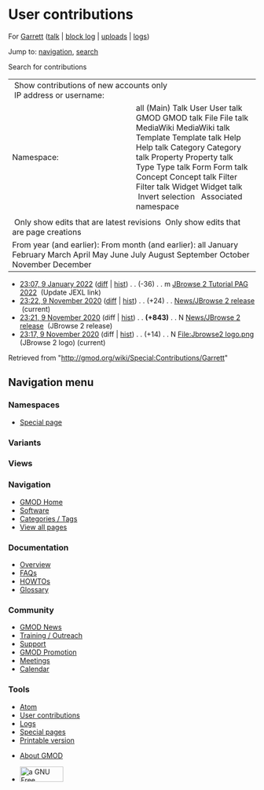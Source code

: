 <div id="mw-page-base" class="noprint">

</div>

<div id="mw-head-base" class="noprint">

</div>

<div id="content" class="mw-body" role="main">

<span id="top"></span>

<div id="mw-js-message" style="display:none;">

</div>



# <span dir="auto">User contributions</span>

<div id="bodyContent">

<div id="contentSub">

For [Garrett](/wiki/User:Garrett "User:Garrett") (<a
href="/mediawiki/index.php?title=User_talk:Garrett&amp;action=edit&amp;redlink=1"
class="new" title="User talk:Garrett (page does not exist)">talk</a> \|
[block
log](/mediawiki/index.php?title=Special:Log/block&page=User%3AGarrett "Special:Log/block")
\|
[uploads](/wiki/Special:ListFiles/Garrett "Special:ListFiles/Garrett")
\| [logs](/wiki/Special:Log/Garrett "Special:Log/Garrett"))

</div>

<div id="jump-to-nav" class="mw-jump">

Jump to: [navigation](#mw-navigation), [search](#p-search)

</div>

<div id="mw-content-text">

Search for contributions

<table class="mw-contributions-table">
<colgroup>
<col style="width: 50%" />
<col style="width: 50%" />
</colgroup>
<tbody>
<tr class="odd">
<td colspan="2"> Show contributions of new accounts only<br />
 IP address or username:</td>
</tr>
<tr class="even">
<td class="mw-label">Namespace:</td>
<td>all (Main) Talk User User talk GMOD GMOD talk File File talk
MediaWiki MediaWiki talk Template Template talk Help Help talk Category
Category talk Property Property talk Type Type talk Form Form talk
Concept Concept talk Filter Filter talk Widget Widget talk  
 Invert selection 
 Associated namespace </td>
</tr>
<tr class="odd">
<td colspan="2"></td>
</tr>
<tr class="even">
<td colspan="2"> Only show edits that are latest revisions
 Only show edits that are page creations</td>
</tr>
<tr class="odd">
<td colspan="2">From year (and earlier): From month (and earlier): all
January February March April May June July August September October
November December</td>
</tr>
</tbody>
</table>

- <a
  href="/mediawiki/index.php?title=JBrowse_2_Tutorial_PAG_2022&amp;oldid=28105"
  class="mw-changeslist-date" title="JBrowse 2 Tutorial PAG 2022">23:07, 9
  January 2022</a>
  ([diff](/mediawiki/index.php?title=JBrowse_2_Tutorial_PAG_2022&diff=prev&oldid=28105 "JBrowse 2 Tutorial PAG 2022")
  \|
  [hist](/mediawiki/index.php?title=JBrowse_2_Tutorial_PAG_2022&action=history "JBrowse 2 Tutorial PAG 2022"))
  <span class="mw-changeslist-separator">. .</span>
  <span class="mw-plusminus-neg" dir="ltr"
  title="23,493 bytes after change">(-36)</span>‎
  <span class="mw-changeslist-separator">. .</span> m
  <a href="/wiki/JBrowse_2_Tutorial_PAG_2022"
  class="mw-contributions-title"
  title="JBrowse 2 Tutorial PAG 2022">JBrowse 2 Tutorial PAG 2022</a> ‎
  <span class="comment">(Update JEXL link)</span>
- <a
  href="/mediawiki/index.php?title=News/JBrowse_2_release&amp;oldid=27901"
  class="mw-changeslist-date" title="News/JBrowse 2 release">23:22, 9
  November 2020</a>
  ([diff](/mediawiki/index.php?title=News/JBrowse_2_release&diff=prev&oldid=27901 "News/JBrowse 2 release")
  \|
  [hist](/mediawiki/index.php?title=News/JBrowse_2_release&action=history "News/JBrowse 2 release"))
  <span class="mw-changeslist-separator">. .</span>
  <span class="mw-plusminus-pos" dir="ltr"
  title="867 bytes after change">(+24)</span>‎
  <span class="mw-changeslist-separator">. .</span>
  <a href="/wiki/News/JBrowse_2_release" class="mw-contributions-title"
  title="News/JBrowse 2 release">News/JBrowse 2 release</a> ‎
  <span class="mw-uctop">(current)</span>
- <a
  href="/mediawiki/index.php?title=News/JBrowse_2_release&amp;oldid=27900"
  class="mw-changeslist-date" title="News/JBrowse 2 release">23:21, 9
  November 2020</a> (diff \|
  [hist](/mediawiki/index.php?title=News/JBrowse_2_release&action=history "News/JBrowse 2 release"))
  <span class="mw-changeslist-separator">. .</span> **(+843)**‎
  <span class="mw-changeslist-separator">. .</span> N
  <a href="/wiki/News/JBrowse_2_release" class="mw-contributions-title"
  title="News/JBrowse 2 release">News/JBrowse 2 release</a> ‎
  <span class="comment">(JBrowse 2 release)</span>
- <a
  href="/mediawiki/index.php?title=File:Jbrowse2_logo.png&amp;oldid=27899"
  class="mw-changeslist-date" title="File:Jbrowse2 logo.png">23:17, 9
  November 2020</a> (diff \|
  [hist](/mediawiki/index.php?title=File:Jbrowse2_logo.png&action=history "File:Jbrowse2 logo.png"))
  <span class="mw-changeslist-separator">. .</span>
  <span class="mw-plusminus-pos" dir="ltr"
  title="14 bytes after change">(+14)</span>‎
  <span class="mw-changeslist-separator">. .</span> N
  <a href="/wiki/File:Jbrowse2_logo.png" class="mw-contributions-title"
  title="File:Jbrowse2 logo.png">File:Jbrowse2 logo.png</a> ‎
  <span class="comment">(JBrowse 2 logo)</span>
  <span class="mw-uctop">(current)</span>

</div>

<div class="printfooter">

Retrieved from "<http://gmod.org/wiki/Special:Contributions/Garrett>"

</div>

<div id="catlinks" class="catlinks catlinks-allhidden">

</div>

<div class="visualClear">

</div>

</div>

</div>

<div id="mw-navigation">

## Navigation menu

<div id="mw-head">



<div id="left-navigation">

<div id="p-namespaces" class="vectorTabs" role="navigation"
aria-labelledby="p-namespaces-label">

### Namespaces

- <span id="ca-nstab-special">[Special
  page](/wiki/Special:Contributions/Garrett "This is a special page, you cannot edit the page itself")</span>

</div>

<div id="p-variants" class="vectorMenu emptyPortlet" role="navigation"
aria-labelledby="p-variants-label">

### 

### Variants[](#)

<div class="menu">

</div>

</div>

</div>

<div id="right-navigation">

<div id="p-views" class="vectorTabs emptyPortlet" role="navigation"
aria-labelledby="p-views-label">

### Views

</div>



</div>



</div>

</div>

</div>

<div id="mw-panel">

<div id="p-logo" role="banner">

<a href="/wiki/Main_Page"
style="background-image: url(http://gmod.org/images/GMOD-cogs.png);"
title="Visit the main page"></a>

</div>

<div id="p-Navigation" class="portal" role="navigation"
aria-labelledby="p-Navigation-label">

### Navigation

<div class="body">

- <span id="n-GMOD-Home">[GMOD Home](/wiki/Main_Page)</span>
- <span id="n-Software">[Software](/wiki/GMOD_Components)</span>
- <span id="n-Categories-.2F-Tags">[Categories /
  Tags](/wiki/Categories)</span>
- <span id="n-View-all-pages">[View all
  pages](/wiki/Special:AllPages)</span>

</div>

</div>

<div id="p-Documentation" class="portal" role="navigation"
aria-labelledby="p-Documentation-label">

### Documentation

<div class="body">

- <span id="n-Overview">[Overview](/wiki/Overview)</span>
- <span id="n-FAQs">[FAQs](/wiki/Category:FAQ)</span>
- <span id="n-HOWTOs">[HOWTOs](/wiki/Category:HOWTO)</span>
- <span id="n-Glossary">[Glossary](/wiki/Glossary)</span>

</div>

</div>

<div id="p-Community" class="portal" role="navigation"
aria-labelledby="p-Community-label">

### Community

<div class="body">

- <span id="n-GMOD-News">[GMOD News](/wiki/GMOD_News)</span>
- <span id="n-Training-.2F-Outreach">[Training /
  Outreach](/wiki/Training_and_Outreach)</span>
- <span id="n-Support">[Support](/wiki/Support)</span>
- <span id="n-GMOD-Promotion">[GMOD
  Promotion](/wiki/GMOD_Promotion)</span>
- <span id="n-Meetings">[Meetings](/wiki/Meetings)</span>
- <span id="n-Calendar">[Calendar](/wiki/Calendar)</span>

</div>

</div>

<div id="p-tb" class="portal" role="navigation"
aria-labelledby="p-tb-label">

### Tools

<div class="body">

- <span id="feedlinks"><a
  href="http://gmod.org/mediawiki/index.php?title=Special:Contributions/Garrett&amp;feed=atom"
  id="feed-atom" class="feedlink" rel="alternate"
  type="application/atom+xml" title="Atom feed for this page">Atom</a></span>
- <span id="t-contributions">[User
  contributions](/wiki/Special:Contributions/Garrett "A list of contributions of this user")</span>
- <span id="t-log">[Logs](/wiki/Special:Log/Garrett)</span>
- <span id="t-specialpages"><a href="/wiki/Special:SpecialPages" accesskey="q"
  title="A list of all special pages [q]">Special pages</a></span>
- <span id="t-print"><a
  href="/mediawiki/index.php?title=Special:Contributions/Garrett&amp;printable=yes"
  rel="alternate" accesskey="p"
  title="Printable version of this page [p]">Printable version</a></span>

</div>

</div>

</div>

</div>

<div id="footer" role="contentinfo">

- <span id="footer-places-about">[About
  GMOD](/wiki/GMOD:About "GMOD:About")</span>

<!-- -->

- <span id="footer-copyrightico">[<img src="http://www.gnu.org/graphics/gfdl-logo-small.png" width="88"
  height="31" alt="a GNU Free Documentation License" />](http://www.gnu.org/licenses/fdl-1.3.html)</span>




</div>
